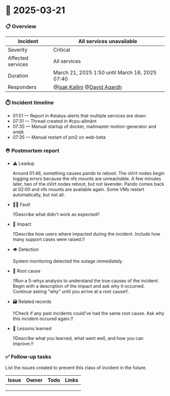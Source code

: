 # 🚨 2025-03-21

### 📋 Overview

| Incident | All services unavailable |
|----|----|
| Severity | Critical |
| Affected services | All services |
| Duration | March 21, 2025 1:50 until March 16, 2025 07:40 |
| Responders | @[Isak Kallini](mention://9d13a341-c3fd-4ff2-afea-190e23d334e4/user/6a2498b2-e61e-4c71-9755-6d7ff90efab3) @[David Agardh](mention://4363eee1-b4b6-414a-961b-cbefba05b639/user/b7aca933-2918-4648-8de7-a9692cd6e477)   |

### ⏱️ Incident timeline

* 01:51 — Report in #status-alerts that multiple services are down
* 07:31 — Thread created in #cpu-allmänt
* 07:35 — Manual startup of docker, mailmaster motion-generator and snejk
* 07:35 — Manual restart of pm2 on web-beta

### ⛑️ Postmortem report

* ⚠️ Leadup

  Around 01:46, something causes pando to reboot. The oVirt nodes begin logging errors because the nfs mounts are unreachable. A few minutes later, two of the oVirt nodes reboot, but not lavender. Pando comes back at 02:00 and nfs mounts are available again. Some VMs restart automatically, but not all.
* 🤷‍♀️ Fault

  !!Describe what didn't work as expected!!
* 🥏 Impact

  !!Describe how users where impacted during the incident. Include how many support cases were raised.!!
* 👁️ Detection

  System monitoring detected the outage immediately.
* 🔎 Root cause

  !!Run a 5-whys analysis to understand the true causes of the incident. Begin with a description of the impact and ask why it occurred. Continue asking "why" until you arrive at a root cause!!.
* 🗃️ Related records

  !!Check if any past incidents could've had the same root cause. Ask why this incident occured again.!!
* 🤔 Lessons learned

  !!Describe what you learned, what went well, and how you can improve.!!

### ✅ Follow-up tasks

List the issues created to prevent this class of incident in the future.

| Issue | Owner | Todo | Links |
|----|----|----|----|
|    |    |    |    |
|    |    |    |    |
|    |    |    |    |